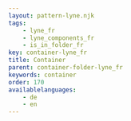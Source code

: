 ```yaml
---
layout: pattern-lyne.njk
tags: 
    - lyne_fr
    - lyne_components_fr
    - is_in_folder_fr
key: container-lyne_fr
title: Container
parent: container-folder-lyne_fr
keywords: container
order: 170
availablelanguages: 
    - de
    - en
---
```

